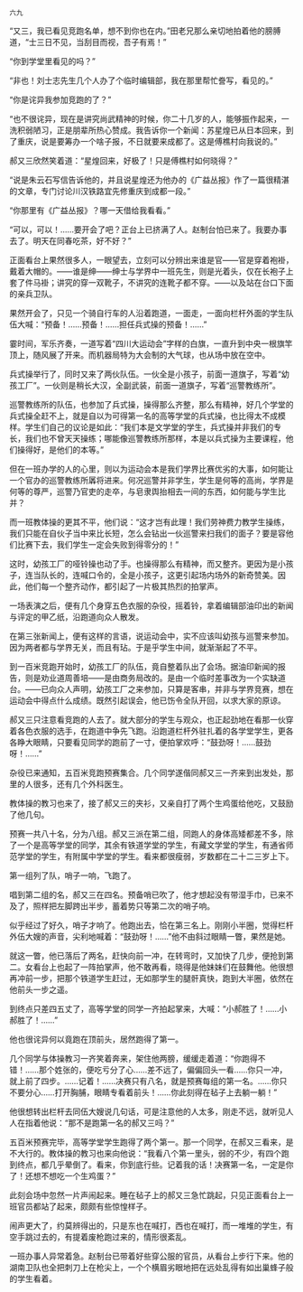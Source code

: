     六九 

   “又三，我已看见竞跑名单，想不到你也在内。”田老兄那么亲切地拍着他的膀膊道，“士三日不见，当刮目而视，吾子有焉！”

   “你到学堂里看见的吗？”

   “非也！刘士志先生几个人办了个临时编辑部，我在那里帮忙誊写，看见的。”

   “你是诧异我参加竞跑的了？”

   “也不很诧异，现在是讲究尚武精神的时候，你二十几岁的人，能够振作起来，一洗积弱陋习，正是朋辈所热心赞成。我告诉你一个新闻：苏星煌已从日本回来，到了重庆，说是要筹办一个啥子报，不日就要来成都了。这是傅樵村向我说的。”

   郝又三欣然笑着道：“星煌回来，好极了！只是傅樵村如何晓得？”

   “说是朱云石写信告诉他的，并且说星煌还为他办的《广益丛报》作了一篇很精湛的文章，专门讨论川汉铁路宜先修重庆到成都一段。”

   “你那里有《广益丛报》？哪一天借给我看看。”

   “可以，可以！……要开会了吧？正台上已挤满了人。赵制台怕已来了。我要办事去了。明天在同春吃茶，好不好？”

   正面看台上果然很多人，一眼望去，立刻可以分辨出来谁是官——官是穿着袍褂，戴着大帽的。——谁是绅——绅士与学界中一班先生，则是光着头，仅在长袍子上套了件马褂；讲究的穿一双靴子，不讲究的连靴子都不穿。——以及站在台口下面的亲兵卫队。

   果然开会了，只见一个骑自行车的人沿着跑道，一面走，一面向栏杆外面的学生队伍大喊：“预备！……预备！……担任兵式操的预备！……”

   霎时间，军乐齐奏，一道写着“四川大运动会”字样的白旗，一直升到中央一根旗竿顶上，随风展了开来。而机器局特为大会制的大气球，也从场中放在空中。

   兵式操举行了，同时又来了两伙队伍。一伙全是小孩子，前面一道旗子，写着“幼孩工厂”。一伙则是稍长大汉，全副武装，前面一道旗子，写着“巡警教练所”。

   巡警教练所的队伍，也参加了兵式操，操得那么齐整，那么有精神，好几个学堂的兵式操全赶不上，就是自以为可得第一名的高等学堂的兵式操，也比得太不成模样。学生们自己的议论是如此：“我们本是文学堂的学生，兵式操并非我们的专长，我们也不曾天天操练；哪能像巡警教练所那样，本是以兵式操为主要课程，他们操得好，是他们的本等。”

   但在一班办学的人的心里，则以为运动会本是我们学界比赛优劣的大事，如何能让一个官办的巡警教练所羼将进来。何况巡警并非学生，学生是何等的高尚，学界是何等的尊严，巡警乃官吏的走卒，与皂隶舆抬相去一间的东西，如何能与学生比并？

   而一班教体操的更其不平，他们说：“这才岂有此理！我们劳神费力教学生操练，我们只能在自伙子当中来比长短，怎么会钻出一伙巡警来扫我们的面子？要是容他们比赛下去，我们学生一定会失败到得零分的！”

   这时，幼孩工厂的哑铃操也动了手。也操得那么有精神，而又整齐。更因为是小孩子，连当队长的，连喊口令的，全是小孩子，这更引起场内场外的新奇赞美。因此，他们每一个整齐动作，都引起了一片极其热烈的拍掌声。

   一场表演之后，便有几个身穿五色衣服的杂役，摇着铃，拿着编辑部油印出的新闻与评定的甲乙纸，沿跑道向众人散发。

   在第三张新闻上，便有这样的言语，说运动会中，实不应该叫幼孩与巡警来参加。因为两者都与学界无关，而且有玷。于是乎学生中间，就渐渐起了不平。

   到一百米竞跑开始时，幼孩工厂的队伍，竟自整着队出了会场。据油印新闻的报告，则是劝业道周善培——是由商务局改的。是由一个临时差事改为一个实缺道台。——已向众人声明，幼孩工厂之来参加，只算是客串，并非与学界竞赛，想在运动会中得点什么成绩。既然引起误会，他已饬令全队开回，以求大家的原谅。

   郝又三只注意看竞跑的人去了。就大部分的学生与观众，也正起劲地在看那一伙穿着各色衣服的选手，在跑道中争先飞跑。沿跑道栏杆外驻扎着的各学堂学生，更各各睁大眼睛，只要看见同学的跑前了一寸，便拍掌欢呼：“鼓劲呀！……鼓劲呀！……”

   杂役已来通知，五百米竞跑预赛集合。几个同学遂偕同郝又三一齐来到出发处，那里的人很多，还有几个外科医生。

   教体操的教习也来了，接了郝又三的夹衫，又亲自打了两个生鸡蛋给他吃，又鼓励了他几句。

   预赛一共八十名，分为八组。郝又三派在第二组，同跑人的身体高矮都差不多，除了一个是高等学堂的同学，其余有铁道学堂的学生，有藏文学堂的学生，有通省师范学堂的学生，有附属中学堂的学生。看来都很瘦弱，岁数都在二十二三岁上下。

   第一组列了队，哨子一响，飞跑了。

   唱到第二组的名，郝又三在四名。预备哨已吹了，他才想起没有带湿手巾，已来不及了，照样把左脚跨出半步，蓄着势只等第二次的哨子响。

   似乎经过了好久，哨子才响了。他跑出去，恰在第三名上。刚刚小半圈，觉得栏杆外伍大嫂的声音，尖利地喊着：“鼓劲呀！……”他不由斜过眼睛一瞥，果然是她。

   就这一瞥，他已落后了两名，赶快向前一冲，在转弯时，又加快了几步，便抢到第二。女看台上也起了一阵拍掌声，他不敢再看，晓得是他妹妹们在鼓舞他。他很想再冲前一步，把那个铁道学生赶过，无如那学生的腿骭真快，跑到大半圈，依然在他前头一步之遥。

   到终点只差四五丈了，高等学堂的同学一齐拍起掌来，大喊：“小郝胜了！……小郝胜了！……”

   他也很诧异何以竟跑在顶前头，居然跑得了第一。

   几个同学与体操教习一齐笑着奔来，架住他两膀，缓缓走着道：“你跑得不错！……那个姓张的，便吃亏分了心……差不远了，偏偏回头一看……你只一冲，就上前了四步。……记着！……决赛只有八名，就是预赛每组的第一名。……你只不要分心……打开胸脯，眼睛专看着前头！……你此刻得在毡子上去躺一躺！”

   他很想转出栏杆去同伍大嫂说几句话，可是注意他的人太多，刚走不远，就听见人人在指着他说：“那不是跑第一名的郝又三吗？”

   五百米预赛完毕，高等学堂学生跑得了两个第一。那一个同学，在郝又三看来，是不大行的。教体操的教习也来向他说：“我看八个第一里头，弱的不少，有四个跑到终点，都几乎晕倒了。看来，你到底行些。记着我的话！决赛第一名，一定是你了！还想不想吃一个生鸡蛋？”

   此刻会场中忽然一片声闹起来。睡在毡子上的郝又三急忙跳起，只见正面看台上一班官员都站了起来，颇颇有些惊惶样子。

   闹声更大了，约莫辨得出的，只是东也在喊打，西也在喊打，而一堆堆的学生，有空手跳过去的，有提着废枪跑过来的，情形很紊乱。

   一班办事人异常着急。赵制台已带着好些穿公服的官员，从看台上步行下来。他的湖南卫队也全把刺刀上在枪尖上，一个个横眉劣眼地把在远处乱得有如出巢蜂子般的学生看着。

